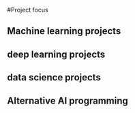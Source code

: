 #Project focus

## Machine learning projects 

## deep learning projects

## data science projects

## Alternative AI programming
